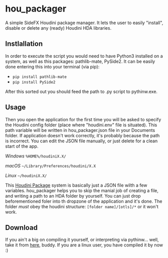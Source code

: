 # hou_packager
 A simple SideFX Houdini package manager. 
 It lets the user to easily "install", disable or delete any (ready) Houdini HDA libraries.  

## Instlallation
In order to execute the script you would need to have Python3 installed on a system, as well as this packages: pathlib-mate, PySide2.
It can be easily done entering this into your terminal (via pip):
* `pip install pathlib-mate`
* `pip install PySide2`
 
After this sorted out you should feed the path to .py script to pythinw.exe.

## Usage
Then you open the application for the first time you will be asked to specify the Houdini config folder (place where "houdini.env" file is situated). This path variable will be written in hou_packager.json file in your Documents folder. If application doesn't work correctly, it's probably because the path is incorrect. You can edit the JSON file manually, or just delete for a clean start of the app. 

*Windows*
`%HOME%/houdiniX.X/`

*macOS*
`~/Library/Preferences/houdini/X.X`

*Linux*
`~/houdiniX.X/`

This [Houdini Package](http://www.sidefx.com/docs/houdini/ref/plugins.html) system is basically just a JSON file wilth a few variables. hou_packager helps you to skip the manial job of creating a file, and writing a path to an HDA folder by yourself. You can just drop beforementioned foler into th dropzone of the application and it's done. 
The folder *must* obey the houdini structure: `[folder name]/[otls]/*` or it won't work.

## Download

If you ain't a big on compiling it yourself, or interpreting via pythinw... well, take it from [here](https://yadi.sk/d/635a92r-bAxWbg), buddy. If you are a linux user, you have compiled it by now :)
